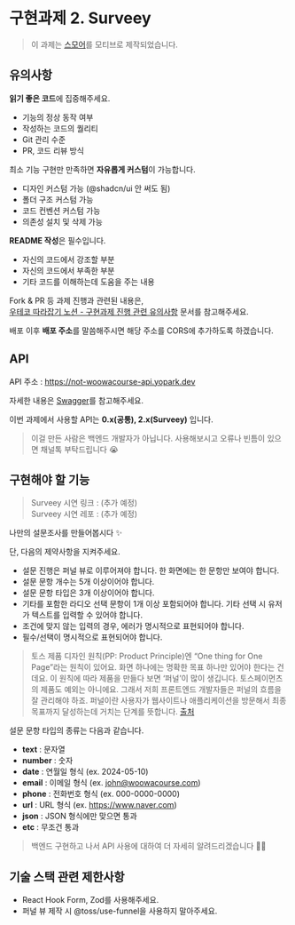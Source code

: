 # 구현과제 2. Surveey

> 이 과제는 [스모어](https://home.smore.im/template?type=form&c=survey)를 모티브로 제작되었습니다.

## 유의사항

**읽기 좋은 코드**에 집중해주세요.

- 기능의 정상 동작 여부
- 작성하는 코드의 퀄리티
- Git 관리 수준
- PR, 코드 리뷰 방식

최소 기능 구현만 만족하면 **자유롭게 커스텀**이 가능합니다.

- 디자인 커스텀 가능 (@shadcn/ui 안 써도 됨)
- 폴더 구조 커스텀 가능
- 코드 컨벤션 커스텀 가능
- 의존성 설치 및 삭제 가능

**README 작성**은 필수입니다.

- 자신의 코드에서 강조할 부분
- 자신의 코드에서 부족한 부분
- 기타 코드를 이해하는데 도움을 주는 내용

Fork & PR 등 과제 진행과 관련된 내용은,  
 [우테코 따라잡기 노션 - 구현과제 진행 관련 유의사항](https://yopark.notion.site/08c99780759944118452d77b6927775a) 문서를 참고해주세요.

배포 이후 **배포 주소**를 말씀해주시면 해당 주소를 CORS에 추가하도록 하겠습니다.

## API

API 주소 : https://not-woowacourse-api.yopark.dev

자세한 내용은 [Swagger](https://not-woowacourse-api.yopark.dev/api-docs)를 참고해주세요.

이번 과제에서 사용할 API는 **0.x(공통), 2.x(Surveey)** 입니다.

> 이걸 만든 사람은 백엔드 개발자가 아닙니다. 사용해보시고 오류나 빈틈이 있으면 채널톡 부탁드립니다 😭

## 구현해야 할 기능

> Surveey 시연 링크 : (추가 예정)  
> Surveey 시연 레포 : (추가 예정)

나만의 설문조사를 만들어봅시다 ✨

단, 다음의 제약사항을 지켜주세요.

- 설문 진행은 퍼널 뷰로 이루어져야 합니다. 한 화면에는 한 문항만 보여야 합니다.
- 설문 문항 개수는 5개 이상이어야 합니다.
- 설문 문항 타입은 3개 이상이어야 합니다.
- 기타를 포함한 라디오 선택 문항이 1개 이상 포함되어야 합니다. 기타 선택 시 유저가 텍스트를 입력할 수 있어야 합니다.
- 조건에 맞지 않는 입력의 경우, 에러가 명시적으로 표현되어야 합니다.
- 필수/선택이 명시적으로 표현되어야 합니다.

> 토스 제품 디자인 원칙(PP: Product Principle)엔 “One thing for One Page”라는 원칙이 있어요. 화면 하나에는 명확한 목표 하나만 있어야 한다는 건데요. 이 원칙에 따라 제품을 만들다 보면 ‘퍼널’이 많이 생깁니다. 토스페이먼츠의 제품도 예외는 아니에요. 그래서 저희 프론트엔드 개발자들은 퍼널의 흐름을 잘 관리해야 하죠. 퍼널이란 사용자가 웹사이트나 애플리케이션을 방문해서 최종 목표까지 달성하는데 거치는 단계를 뜻합니다. [출처](https://toss.tech/article/engineering-note-1)

설문 문항 타입의 종류는 다음과 같습니다.

- **text** : 문자열
- **number** : 숫자
- **date** : 연월일 형식 (ex. 2024-05-10)
- **email** : 이메일 형식 (ex. john@woowacourse.com)
- **phone** : 전화번호 형식 (ex. 000-0000-0000)
- **url** : URL 형식 (ex. https://www.naver.com)
- **json** : JSON 형식에만 맞으면 통과
- **etc** : 무조건 통과

> 백엔드 구현하고 나서 API 사용에 대하여 더 자세히 알려드리겠습니다 🙇‍♂️

## 기술 스택 관련 제한사항

- React Hook Form, Zod를 사용해주세요.
- 퍼널 뷰 제작 시 @toss/use-funnel을 사용하지 말아주세요.
